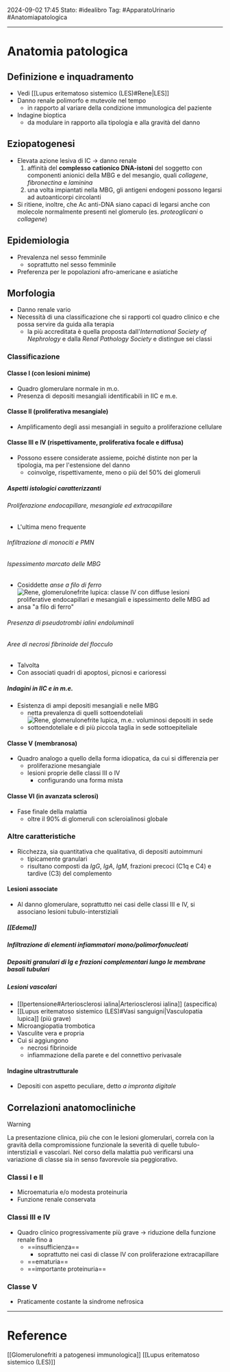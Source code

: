 2024-09-02 17:45
Stato: #idealibro 
Tag: #ApparatoUrinario #Anatomiapatologica 

---
# Anatomia patologica
## Definizione e inquadramento
- Vedi [[Lupus eritematoso sistemico (LES)#Rene|LES]]
- Danno renale polimorfo e mutevole nel tempo
	- in rapporto al variare della condizione immunologica del paziente
- Indagine bioptica
	- da modulare in rapporto alla tipologia e alla gravità del danno
## Eziopatogenesi
- Elevata azione lesiva di IC → danno renale
	1. affinità del **complesso cationico DNA-istoni** del soggetto con componenti anionici della MBG e del mesangio, quali *collagene*, *fibronectina* e *laminina*
	2. una volta impiantati nella MBG, gli antigeni endogeni possono legarsi ad autoanticorpi circolanti
- Si ritiene, inoltre, che Ac anti-DNA siano capaci di legarsi anche con molecole normalmente presenti nel glomerulo (es. *proteoglicani* o *collagene*)
## Epidemiologia
- Prevalenza nel sesso femminile
	- soprattutto nel sesso femminile
- Preferenza per le popolazioni afro-americane e asiatiche
## Morfologia
- Danno renale vario
- Necessità di una classificazione che si rapporti col quadro clinico e che possa servire da guida alla terapia
	- la più accreditata è quella proposta dall'*International Society of Nephrology* e dalla *Renal Pathology Society* e distingue sei classi
### Classificazione
#### Classe I (con lesioni minime)
- Quadro glomerulare normale in m.o.
- Presenza di depositi mesangiali identificabili in IIC e m.e.
#### Classe II (proliferativa mesangiale)
- Amplificamento degli assi mesangiali in seguito a proliferazione cellulare
#### Classe III e IV (rispettivamente, proliferativa focale e diffusa)
- Possono essere considerate assieme, poiché distinte non per la tipologia, ma per l'estensione del danno
	- coinvolge, rispettivamente, meno o più del 50% dei glomeruli
##### Aspetti istologici caratterizzanti
###### Proliferazione endocapillare, mesangiale ed extracapillare
- L'ultima meno frequente
###### Infiltrazione di monociti e PMN
###### Ispessimento marcato delle MBG
- Cosiddette *anse a filo di ferro*
- ![Rene, glomerulonefrite lupica: classe IV con diffuse lesioni proliferative endocapillari e mesangiali e ispessimento delle MBG ad ansa "a filo di ferro"](https://i.imgur.com/CdILfwU.png)
###### Presenza di pseudotrombi ialini endoluminali
###### Aree di necrosi fibrinoide del flocculo
- Talvolta
- Con associati quadri di apoptosi, picnosi e carioressi
##### Indagini in IIC e in m.e.
- Esistenza di ampi depositi mesangiali e nelle MBG
	- netta prevalenza di quelli sottoendoteliali
	- ![Rene, glomerulonefrite lupica, m.e.: voluminosi depositi in sede sottoendoteliale e di più piccola taglia in sede sottoepiteliale](https://i.imgur.com/RocHb2F.png)
#### Classe V (membranosa)
- Quadro analogo a quello della forma idiopatica, da cui si differenzia per
	- proliferazione mesangiale
	- lesioni proprie delle classi III o IV
		- configurando una forma mista
#### Classe VI (in avanzata sclerosi)
- Fase finale della malattia
	- oltre il 90% di glomeruli con scleroialinosi globale
### Altre caratteristiche
- Ricchezza, sia quantitativa che qualitativa, di depositi autoimmuni
	- tipicamente granulari
	- risultano composti da *IgG*, *IgA*, *IgM*, frazioni precoci (C1q e C4) e tardive (C3) del complemento
#### Lesioni associate
- Al danno glomerulare, soprattutto nei casi delle classi III e IV, si associano lesioni tubulo-interstiziali
##### [[Edema]]
##### Infiltrazione di elementi infiammatori mono/polimorfonucleati
##### Depositi granulari di Ig e frazioni complementari lungo le membrane basali tubulari
##### Lesioni vascolari
- [[Ipertensione#Arteriosclerosi ialina|Arteriosclerosi ialina]] (aspecifica)
- [[Lupus eritematoso sistemico (LES)#Vasi sanguigni|Vasculopatia lupica]] (più grave)
- Microangiopatia trombotica
- Vasculite vera e propria
- Cui si aggiungono
	- necrosi fibrinoide
	- infiammazione della parete e del connettivo perivasale
#### Indagine ultrastrutturale
- Depositi con aspetto peculiare, detto *a impronta digitale*
## Correlazioni anatomocliniche
>[!warning]
>La presentazione clinica, più che con le lesioni glomerulari, correla con la gravità della compromissione funzionale la severità di quelle tubulo-interstiziali e vascolari.
>Nel corso della malattia può verificarsi una variazione di classe sia in senso favorevole sia peggiorativo.
### Classi I e II
- Microematuria e/o modesta proteinuria
- Funzione renale conservata
### Classi III e IV
- Quadro clinico progressivamente più grave → riduzione della funzione renale fino a
	- ==insufficienza==
		- soprattutto nei casi di classe IV con proliferazione extracapillare
	- ==ematuria==
	- ==importante proteinuria==
### Classe V
- Praticamente costante la sindrome nefrosica






---
# Reference
[[Glomerulonefriti a patogenesi immunologica]]
[[Lupus eritematoso sistemico (LES)]]
